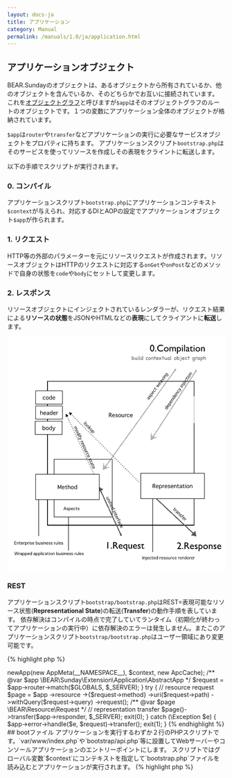 ```yaml
---
layout: docs-ja
title: アプリケーション
category: Manual
permalink: /manuals/1.0/ja/application.html
---
```


## アプリケーションオブジェクト

BEAR.Sundayのオブジェクトは、あるオブジェクトから所有されているか、他のオブジェクトを含んでいるか、そのどちらかでお互いに接続されています。
これを[オブジェクトグラフ](http://en.wikipedia.org/wiki/Object_graph)と呼びますが`$app`はそのオブジェクトグラフのルートのオブジェクトです。１つの変数にアプリケーション全体のオブジェクトが格納されています。

`$app`は`router`や`transfer`などアプリケーションの実行に必要なサービスオブジェクトをプロパティに持ちます。
アプリケーションスクリプト`bootstrap.php`はそのサービスを使ってリソースを作成しその表現をクライントに転送します。

以下の手順でスクリプトが実行されます。

### 0. コンパイル

アプリケーションスクリプト`bootstrap.php`にアプリケーションコンテキスト`$context`が与えられ、対応するDIとAOPの設定でアプリケーションオブジェクト`$app`が作られます。

### 1. リクエスト

HTTP等の外部のパラメーターを元にリソースリクエストが作成されます。リソースオブジェクトはHTTPのリクエストに対応する`onGet`や`onPost`などのメソッドで自身の状態を`code`や`body`にセットして変更します。

### 2. レスポンス

リソースオブジェクトにインジェクトされているレンダラーが、リクエスト結果による**リソースの状態**をJSONやHTMLなどの**表現**にしてクライアントに**転送**します。

 <img src="/images/screen/diagram.png" style="max-width: 100%;height: auto;"/>

### REST

アプリケーションスクリプト`bootstrap/bootstrap.php`はREST=表現可能なリソース状態(**Representational State**)の転送(**Transfer**)の動作手順を表しています。
依存解決はコンパイルの時点で完了していてランタイム（初期化が終わってアプリケーションの実行中）に依存解決のエラーは発生しません。またこのアプリケーションスクリプト`bootstrap/bootstrap.php`はユーザー領域にあり変更可能です。

{% highlight php %}
<?php

 /**
  * @global string $context
  */
 namespace MyVendor\Weekday;

 use BEAR\Package\Bootstrap;
 use BEAR\Package\AppMeta;
 use Doctrine\Common\Cache\ApcCache;
 use Doctrine\Common\Annotations\AnnotationRegistry;

 load: {
     $dir = dirname(__DIR__);
     $loader = require $dir . '/vendor/autoload.php';
     AnnotationRegistry::registerLoader([$loader, 'loadClass']);
 }

 route: {
     $context = isset($context) ? $context : 'app';
     $app = (new Bootstrap)->newApp(new AppMeta(__NAMESPACE__), $context, new ApcCache);
     /** @var $app \BEAR\Sunday\Extension\Application\AbstractApp */
     $request = $app->router->match($GLOBALS, $_SERVER);
 }

 try {
     // resource request
     $page = $app
         ->resource
         ->{$request->method}
         ->uri($request->path)
         ->withQuery($request->query)
         ->request();
     /** @var $page \BEAR\Resource\Request */

     // representation transfer
     $page()->transfer($app->responder, $_SERVER);
     exit(0);
 } catch (\Exception $e) {
     $app->error->handle($e, $request)->transfer();
     exit(1);
 }
{% endhighlight %}

## bootファイル

アプリケーションを実行するわずか２行のPHPスクリプトです。`var/www/index.php`や`bootstrap/api.php`等に設置してWebサーバーやコンソールアプリケーションのエントリーポイントにします。
スクリプトではグローバル変数`$context`にコンテキストを指定して`bootstrap.php`ファイルを読み込むとアプリケーションが実行されます。

{% highlight php %}
<?php
$context = 'prod-api-hal-app'
require 'pat/to/bootstrap.php';
{% endhighlight %}

コンテキストによるアプリケーション変更は実行ファイル選択する事で行います。例えばAPIは`bootstrap/api.php`をHTTPのゲートウエイファイルに指定しますが、
コンソールアプリケーションの場合は`bootstrap/cli.php`を呼び出します。

{% highlight bash %}
// web app
php -S 127.0.0.1:8080 var/www/index.php

// api app
php bootstrap/api.php get /user/1

// console app
php bootstrap/cli.php get /user/1
{% endhighlight %}

## アプリケーションコンテキスト

アプリケーションオブジェクト`$app`内のオブジェクト間の接続を変える事でアプリケーションのオブジェクトの構成が変わり、違う振る舞いをするようになります。
例えば`Cli`（コンソールコンテキスト）では`RouterInterface`に`WebRouter`の代わりに`CliRouter`を束縛すると、HTTPリクエストの代わりにコンソールの入力値がルーターの入力値になるようになります。


フレームワークが用意しているbuilt-inコンテキストとアプリケーションが作成するカスタムコンテキストがあります。

**built-inコンテキスト**

 * `api`  APIアプリケーション
 * `cli`  コンソールアプリケーション
 * `hal`  HALアプリケーション
 * `prod` プロダクション

 コンテキストは組み合わせて使う事ができます。

`app`は素のアプリケーションです。
`cli-app`にするとコンソールアプリケーションになり、`prod-hal-api-app`だとHALフォーマットを使ったプロダクション用のAPIアプリケーションになります。
 アリケーションコンテキスト(cli, app..)はそれぞれのモジュールに対応します。例えば`cli`は`CliModule`に対応してコンソールアプリケーションのためのDIとAOPの束縛が行われます。

コンテキストの値はオブジェクトの作成のみに使われます。保持は意図的にされません。
アプリケーションやライブラリのコードでコンテキストを参照して振る舞いを変える事は推奨されず、実現できないようになっています。

代わりにインターフェイスのみに依存したコードを記述し、コンテキストによる依存の変更で振る舞いを変えます。
